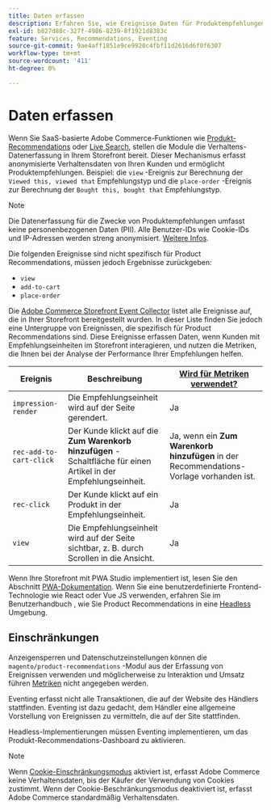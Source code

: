 ```yaml
---
title: Daten erfassen
description: Erfahren Sie, wie Ereignisse Daten für Produktempfehlungen erfassen.
exl-id: b827d88c-327f-4986-8239-8f1921d8383c
feature: Services, Recommendations, Eventing
source-git-commit: 9ae4aff1851e9ce9920c4fbf11d2616d6f0f6307
workflow-type: tm+mt
source-wordcount: '411'
ht-degree: 0%

---
```


# Daten erfassen

Wenn Sie SaaS-basierte Adobe Commerce-Funktionen wie [Produkt-Recommendations](install-configure.md) oder [Live Search](https://experienceleague.adobe.com/docs/commerce-merchant-services/live-search/onboard/install.html), stellen die Module die Verhaltens-Datenerfassung in Ihrem Storefront bereit. Dieser Mechanismus erfasst anonymisierte Verhaltensdaten von Ihren Kunden und ermöglicht Produktempfehlungen. Beispiel: die `view` -Ereignis zur Berechnung der `Viewed this, viewed that` Empfehlungstyp und die `place-order` -Ereignis zur Berechnung der `Bought this, bought that` Empfehlungstyp.

>[!NOTE]
>
>Die Datenerfassung für die Zwecke von Produktempfehlungen umfasst keine personenbezogenen Daten (PII). Alle Benutzer-IDs wie Cookie-IDs und IP-Adressen werden streng anonymisiert. [Weitere Infos](https://www.adobe.com/privacy/experience-cloud.html).

Die folgenden Ereignisse sind nicht spezifisch für Product Recommendations, müssen jedoch Ergebnisse zurückgeben:

- `view`
- `add-to-cart`
- `place-order`

Die [Adobe Commerce Storefront Event Collector](https://developer.adobe.com/commerce/services/shared-services/storefront-events/collector/#quick-start) listet alle Ereignisse auf, die in Ihrer Storefront bereitgestellt wurden. In dieser Liste finden Sie jedoch eine Untergruppe von Ereignissen, die spezifisch für Product Recommendations sind. Diese Ereignisse erfassen Daten, wenn Kunden mit Empfehlungseinheiten im Storefront interagieren, und nutzen die Metriken, die Ihnen bei der Analyse der Performance Ihrer Empfehlungen helfen.

| Ereignis | Beschreibung | [Wird für Metriken verwendet?](workspace.md) |
| --- | --- | --- |
| `impression-render` | Die Empfehlungseinheit wird auf der Seite gerendert. | Ja |
| `rec-add-to-cart-click` | Der Kunde klickt auf die **Zum Warenkorb hinzufügen** -Schaltfläche für einen Artikel in der Empfehlungseinheit. | Ja, wenn ein **Zum Warenkorb hinzufügen** in der Recommendations-Vorlage vorhanden ist. |
| `rec-click` | Der Kunde klickt auf ein Produkt in der Empfehlungseinheit. | Ja |
| `view` | Die Empfehlungseinheit wird auf der Seite sichtbar, z. B. durch Scrollen in die Ansicht. | Ja |

Wenn Ihre Storefront mit PWA Studio implementiert ist, lesen Sie den Abschnitt [PWA-Dokumentation](https://developer.adobe.com/commerce/pwa-studio/integrations/product-recommendations/). Wenn Sie eine benutzerdefinierte Frontend-Technologie wie React oder Vue JS verwenden, erfahren Sie im Benutzerhandbuch , wie Sie Product Recommendations in eine [Headless](headless.md) Umgebung.

## Einschränkungen

Anzeigensperren und Datenschutzeinstellungen können die `magento/product-recommendations` -Modul aus der Erfassung von Ereignissen verwenden und möglicherweise zu Interaktion und Umsatz führen [Metriken](workspace.md) nicht angegeben werden.

Eventing erfasst nicht alle Transaktionen, die auf der Website des Händlers stattfinden. Eventing ist dazu gedacht, dem Händler eine allgemeine Vorstellung von Ereignissen zu vermitteln, die auf der Site stattfinden.

Headless-Implementierungen müssen Eventing implementieren, um das Produkt-Recommendations-Dashboard zu aktivieren.

>[!NOTE]
>
>Wenn [Cookie-Einschränkungsmodus](https://experienceleague.adobe.com/docs/commerce-admin/start/compliance/privacy/compliance-cookie-law.html) aktiviert ist, erfasst Adobe Commerce keine Verhaltensdaten, bis der Käufer der Verwendung von Cookies zustimmt. Wenn der Cookie-Beschränkungsmodus deaktiviert ist, erfasst Adobe Commerce standardmäßig Verhaltensdaten.
